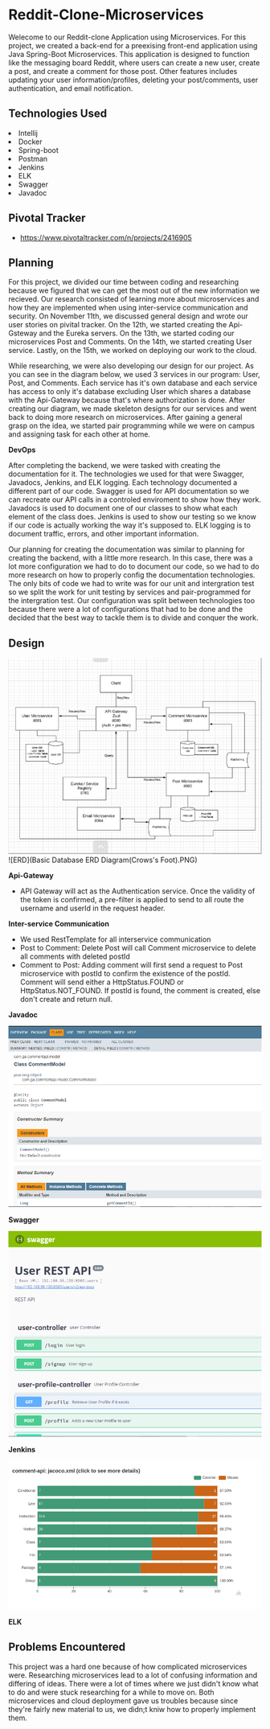 # Reddit-Clone-Microservices
 Welecome to our Reddit-clone Application using Microservices. For this project, we created a back-end for a preexising front-end application using Java Spring-Boot Microservices. This application is designed to function like the messaging board Reddit, where users can create a new user, create a post, and create a comment for those post. Other features includes updating your user information/profiles, deleting your post/comments, user authentication, and email notification. 

## Technologies Used
<li>
  Intellij
<li>
  Docker
<li>  
  Spring-boot
 <li> 
  Postman
 <li>
   Jenkins
  <li>
    ELK
  <li>
    Swagger
  <li>
    Javadoc
     

## Pivotal Tracker
- https://www.pivotaltracker.com/n/projects/2416905

## Planning
   For this project, we divided our time between coding and researching because we figured that we can get the most out of the new information we recieved. Our research consisted of learning more about microservices and how they are implemented when using inter-service communication and security. On November 11th, we discussed general design and wrote our user stories on pivital tracker. On the 12th, we started creating the Api-Gsteway and the Eureka servers. On the 13th, we started coding our microservices Post and Comments. On the 14th, we started creating User service. Lastly, on the 15th, we worked on deploying our work to the cloud. 
  
  While researching, we were also developing our design for our project. As you can see in the diagram below, we used 3 services in our program: User, Post, and Comments. Each service has it's own database and each service has access to only it's database excluding User which shares a database with the Api-Gateway because that's where authorization is done. After creating our diagram, we made skeleton designs for our services and went back to doing more research on microservices. After gaining a general grasp on the idea, we started pair programming while we were on campus and assigning task for each other at home.
  
**DevOps**
  
  After completing the backend, we were tasked with creating the documentation for it. The technologies we used for that were Swagger, Javadocs, Jenkins, and ELK logging. Each technology documented a different part of our code. Swagger is used for API documentation so we can recreate our API calls in a controled enviroment to show how they work. Javadocs is used to document one of our classes to show what each element of the class does. Jenkins is used to show our testing so we know if our code is actually working the way it's supposed to. ELK logging is to document traffic, errors, and other important information.
  
  Our planning for creating the documentation was similar to planning for creating the backend, with a little more research. In this case, there was a lot more configuration we had to do to document our code, so we had to do more research on how to properly config the documentation technologies. The only bits of code we had to write was for our unit and intergration test so we split the work for unit testing by services and pair-programmed for the intergration test. Our configuration was split between technologies too because there were a lot of configurations that had to be done and the decided that the best way to tackle them is to divide and conquer the work. 


## Design
![design](images/design2.PNG) ![ERD](Basic Database ERD Diagram(Crows's Foot).PNG)

**Api-Gateway**
- API Gateway will act as the Authentication service. Once the validity of the token is confirmed, a pre-filter is applied to send to all route the username and userId in the request header.

**Inter-service Communication**
- We used RestTemplate for all interservice communication
- Post to Comment: Delete Post will call Comment microservice to delete all comments with deleted postId
- Comment to Post: Adding comment will first send a request to Post microservice with postId to confirm the existence of the postId. Comment will send either a HttpStatus.FOUND or HttpStatus.NOT_FOUND. If postId is found, the comment is created, else don't create and return null.

**Javadoc**

![javadoc](images/javadoc.PNG)
  

**Swagger**

![swagger](images/swagger.PNG)

**Jenkins**

![comments](images/Screenshot%20from%202019-12-01%2017-36-04.png)

**ELK**


## Problems Encountered
  This project was a hard one because of how complicated microservices were. Researching microservices lead to a lot of confusing information and differing of ideas. There were a lot of times where we just didn't know what to do and were stuck researching for a while to move on. Both microservices and cloud deployment gave us troubles because since they're fairly new material to us, we didn;t kniw how to properly implement them.
